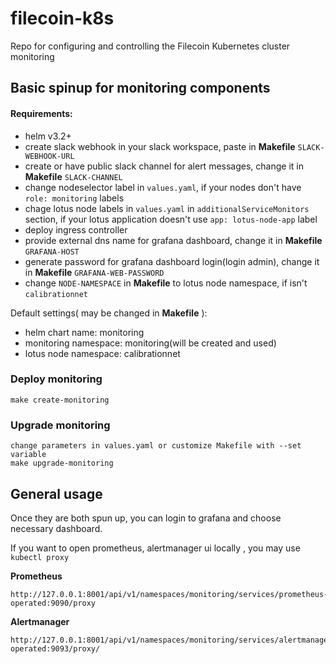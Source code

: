 # filecoin-k8s
Repo for configuring and controlling the Filecoin Kubernetes cluster monitoring

## Basic spinup for monitoring components
#### Requirements:
- helm v3.2+
- create slack webhook in your slack workspace, paste in **Makefile** `SLACK-WEBHOOK-URL`
- create or have public slack channel for alert messages, change it in **Makefile**  `SLACK-CHANNEL`
- change nodeselector label in `values.yaml`, if your nodes don't have `role: monitoring` labels
- chage lotus node labels in `values.yaml` in `additionalServiceMonitors` section, if your lotus application doesn't use `app: lotus-node-app` label
- deploy ingress controller 
- provide external dns name for grafana dashboard, change it in **Makefile**  `GRAFANA-HOST`
- generate password for grafana dashboard login(login admin), change it in **Makefile**  `GRAFANA-WEB-PASSWORD`
- change `NODE-NAMESPACE` in **Makefile** to lotus node namespace, if isn't `calibrationnet`

Default settings( may be changed in **Makefile** ):
- helm chart name: monitoring
- monitoring namespace: monitoring(will be created and used)
- lotus node namespace: calibrationnet

### Deploy monitoring

    make create-monitoring

### Upgrade monitoring
    
    change parameters in values.yaml or customize Makefile with --set variable
    make upgrade-monitoring
    

## General usage
Once they are both spun up, you can login to grafana and choose necessary dashboard.

If you want to open prometheus, alertmanager ui locally , you may use `kubectl proxy`

**Prometheus**

    http://127.0.0.1:8001/api/v1/namespaces/monitoring/services/prometheus-operated:9090/proxy

**Alertmanager**

    http://127.0.0.1:8001/api/v1/namespaces/monitoring/services/alertmanager-operated:9093/proxy/